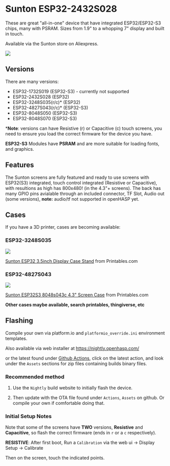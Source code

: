 # Sunton ESP32-2432S028

These are great "all-in-one" device that have integrated ESP32/ESP32-S3 chips, many with PSRAM.  Sizes from 1.9" to a whopping 7" display and built in touch.

Available via the Sunton store on Aliexpress.

<div class="row justify-content-center">
        <img src="../images/sunton43ipscap-sample.png" class="img-fluid">
</div>

## Versions
There are many versions:

   - ESP32-1732S019 (ESP32-S3) - currently not supported
   - ESP32-2432S028 (ESP32)
   - ESP32-3248S035(r/c)* (ESP32)
   - ESP32-4827S043(r/c)* (ESP32-S3)
   - ESP32-8048S050 (ESP32-S3)
   - ESP32-8048S070 (ESP32-S3)

*__Note__: versions can have Resistive (r) or Capacitive (c) touch screens, you need to ensure you load the correct firmware for the device you have.

__ESP32-S3__ Modules have __PSRAM__ and are more suitable for loading fonts, and graphics.

## Features

The Sunton screens are fully featured and ready to use screens with ESP32(S3) integrated, touch control integrated (Resistive or Capacitive), with resultions as high has 800x480! (in the 4.3"+ screens).  The back has many GPIO pins avialable through an included connector, TF Slot, Audio out (some versions), **note:** audio/tf not supported in openHASP yet.

## Cases

If you have a 3D printer, cases are becoming available:

### ESP32-3248S035

<div class="row justify-content-center">
        <img src="../images/sunton-esp32-35inch-display-case-stand.png" class="img-fluid">
</div>

<a href="https://www.printables.com/model/353056-sunton-esp32-35inch-display-case-stand" target="_blank">Sunton ESP32 3.5inch Display Case Stand</a> from Printables.com


### ESP32-4827S043

<div class="row justify-content-center">
        <img src="../sunton_esp32-4827s043-case.png" class="img-fluid">
</div>

<a href="https://www.printables.com/model/350540-sunton-esp32s3-8048s043c-43-screen-case" target="_blank">Sunton ESP32S3 8048s043c 4.3" Screen Case</a> from Printables.com

**Other cases maybe available, search printables, thingiverse, etc**

## Flashing

Compile your own via platform.io and `platformio_override.ini` environment templates.

Also available via web installer at <a target="_blank" href="https://nightly.openhasp.com/">https://nightly.openhasp.com/</a>

or the latest found under <a target="_blank" href="https://github.com/HASwitchPlate/openHASP/actions">Github Actions</a>, click on the latest action, and look under the `Assets` sections for zip files containing builds binary files.

### Recommended method

   1. Use the `Nightly` build website to initially flash the device.

   2. Then update with the OTA file found under `Actions`, `Assets` on github.  Or compile your own if comfortable doing that.

### Initial Setup Notes

Note that some of the screens have **TWO** versions, **Resistive** and **Capacitive**, so flash the correct firmware (ends in `r` or a `c` respectively).

**RESISTIVE**: After first boot, Run a `Calibration` via the web ui -> Display Setup -> Calibrate

Then on the screen, touch the indicated points.
